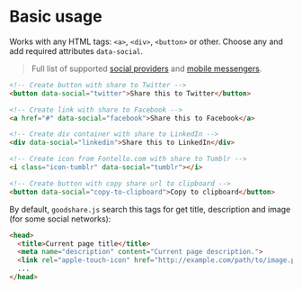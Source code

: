 # Basic usage

Works with any HTML tags: `<a>`, `<div>`, `<button>` or other. Choose any and add required attributes `data-social`.

> Full list of supported [social providers](/supported-social-networks) and [mobile messengers](/supported-mobile-messengers).

``` html
<!-- Create button with share to Twitter -->
<button data-social="twitter">Share this to Twitter</button>

<!-- Create link with share to Facebook -->
<a href="#" data-social="facebook">Share this to Facebook</a>

<!-- Create div container with share to LinkedIn -->
<div data-social="linkedin">Share this to LinkedIn</div>

<!-- Create icon from Fontello.com with share to Tumblr -->
<i class="icon-tumblr" data-social="tumblr"></i>

<!-- Create button with copy share url to clipboard -->
<button data-social="copy-to-clipboard">Copy to clipboard</button>
```

By default, `goodshare.js` search this tags for get title, description and image (for some social networks):

``` html hl_lines="2 3 4"
<head>
  <title>Current page title</title>
  <meta name="description" content="Current page description.">
  <link rel="apple-touch-icon" href="http://example.com/path/to/image.png">
  ...
</head>
```
